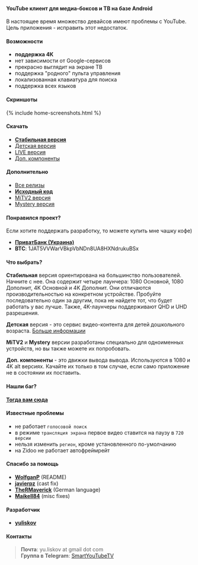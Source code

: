 #### YouTube клиент для медиа-боксов и ТВ на базе Android

В настоящее время множество девайсов имеют проблемы с YouTube. Цель приложения - исправить этот недостаток.

<!-- Данное приложение напоминает родное приложение [**YouTube for Android TV**](https://play.google.com/store/apps/details?id=com.google.android.youtube.tv), но с некоторыми изменениями (см. ниже). -->

#### Возможности
- **поддержка 4К**
- нет зависимости от Google-сервисов
- прекрасно выглядит на экране ТВ
- поддержка "родного" пульта управления
- локализованная клавиатура для поиска
- поддержка всех языков

#### Скриншоты
{% include home-screenshots.html %}

#### Скачать
- **[Стабильная версия]({{site.binaries.unified}})**   
- [Детская версия]({{site.binaries.kids}})   
- [LIVE версия]({{site.binaries.Live}})   
- [Доп. компоненты]({{site.xwalk_libs}})

#### Дополнительно
- [Все релизы](https://github.com/yuliskov/SmartYouTubeTV/releases)  
- **[Исходный код](https://github.com/yuliskov/SmartYouTubeTV)**  
- [MiTV2 версия]({{site.binaries.MiTV2}})   
- [Mystery версия]({{site.binaries.MiTV2}})   

#### Понравился проект?
Если хотите поддержать разработку, то можете купить мне чашку кофе)
- [**ПриватБанк (Украина)**]({{site.donation_privatbank}})
- **BTC**: 1JAT5VVWarVBkpVbNDn8UA8HXNdrukuBSx

#### Что выбрать?

**Стабильная** версия ориентирована на большинство пользователей. Начните с нее.
Она содержит четыре лаунчера: 1080 Основной, 1080 Дополнит, 4K Основной и 4K Дополнит. Они отличаются производительностью на конкретном устройстве. Пробуйте последовательно один за другим, пока не найдете тот, что будет работать у вас лучше. Также, 4K-лаунчеры поддерживают QHD и UHD разрешения.

**Детская** версия - это сервис видео-контента для детей дошкольного возраста. [Больше информации](https://kids.youtube.com)

**MiTV2** и **Mystery** версии разработаны специально для одноименных устройств, но вы также можете их попробовать.

**Доп. компоненты** - это движки вывода вывода. Используются в 1080 и 4K alt версиях. Качайте их только в том случае, если само приложение не в состоянии их поставить.

#### Нашли баг?
**[Тогда вам сюда](https://github.com/yuliskov/SmartYouTubeTV/issues)**

#### Известные проблемы
- не работает `голосовой поиск`
- в режиме `трансляция экрана` первое видео ставится на паузу в `720 версии`
- нельзя изменить `регион`, кроме установленного по-умолчанию
- на Zidoo не работает автофреймрейт 

#### Спасибо за помощь
- **[WolfganP](https://github.com/WolfganP)** (README)
- **[javierpz](https://github.com/javierpz)** (cast fix)
- **[TheRMaverick](https://github.com/TheRMaverick)** (German language)
- **[Maikell84](https://github.com/Maikell84)** (misc fixes)

#### Разработчик
- **[yuliskov](https://github.com/yuliskov)**

#### Контакты
> **Почта**: yu.liskov at gmail dot com  
> **Группа в Telegram**: [SmartYouTubeTV](http://t.me/SmartYouTubeTV)